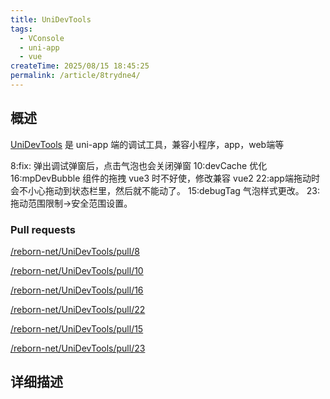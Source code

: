 ```yaml
---
title: UniDevTools
tags:
  - VConsole
  - uni-app
  - vue
createTime: 2025/08/15 18:45:25
permalink: /article/8trydne4/
---
```


## 概述

[UniDevTools](https://dev.api0.cn/guide/start) 是 uni-app 端的调试工具，兼容小程序，app，web端等

8:fix: 弹出调试弹窗后，点击气泡也会关闭弹窗
10:devCache 优化
16:mpDevBubble 组件的拖拽 vue3 时不好使，修改兼容 vue2
22:app端拖动时会不小心拖动到状态栏里，然后就不能动了。
15:debugTag 气泡样式更改。
23:拖动范围限制->安全范围设置。

### Pull requests

[/reborn-net/UniDevTools/pull/8](https://github.com/reborn-net/UniDevTools/pull/8)

[/reborn-net/UniDevTools/pull/10](https://github.com/reborn-net/UniDevTools/pull/10)

[/reborn-net/UniDevTools/pull/16](https://github.com/reborn-net/UniDevTools/pull/16)

[/reborn-net/UniDevTools/pull/22](https://github.com/reborn-net/UniDevTools/pull/22)

[/reborn-net/UniDevTools/pull/15](https://github.com/reborn-net/UniDevTools/pull/15)

[/reborn-net/UniDevTools/pull/23](https://github.com/reborn-net/UniDevTools/pull/23)

## 详细描述

<CustomComponent />
